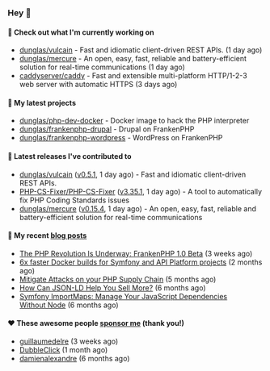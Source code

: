 ### Hey 👋

#### 👷 Check out what I'm currently working on

- [dunglas/vulcain](https://github.com/dunglas/vulcain) - Fast and idiomatic client-driven REST APIs. (1 day ago)
- [dunglas/mercure](https://github.com/dunglas/mercure) - An open, easy, fast, reliable and battery-efficient solution for real-time communications (1 day ago)
- [caddyserver/caddy](https://github.com/caddyserver/caddy) - Fast and extensible multi-platform HTTP/1-2-3 web server with automatic HTTPS (3 days ago)

#### 🌱 My latest projects

- [dunglas/php-dev-docker](https://github.com/dunglas/php-dev-docker) - Docker image to hack the PHP interpreter
- [dunglas/frankenphp-drupal](https://github.com/dunglas/frankenphp-drupal) - Drupal on FrankenPHP
- [dunglas/frankenphp-wordpress](https://github.com/dunglas/frankenphp-wordpress) - WordPress on FrankenPHP

#### 🔭 Latest releases I've contributed to

- [dunglas/vulcain](https://github.com/dunglas/vulcain) ([v0.5.1](https://github.com/dunglas/vulcain/releases/tag/v0.5.1), 1 day ago) - Fast and idiomatic client-driven REST APIs.
- [PHP-CS-Fixer/PHP-CS-Fixer](https://github.com/PHP-CS-Fixer/PHP-CS-Fixer) ([v3.35.1](https://github.com/PHP-CS-Fixer/PHP-CS-Fixer/releases/tag/v3.35.1), 1 day ago) - A tool to automatically fix PHP Coding Standards issues
- [dunglas/mercure](https://github.com/dunglas/mercure) ([v0.15.4](https://github.com/dunglas/mercure/releases/tag/v0.15.4), 1 day ago) - An open, easy, fast, reliable and battery-efficient solution for real-time communications

#### 📜 My recent [blog posts](https://dunglas.fr)

- [The PHP Revolution Is Underway: FrankenPHP 1.0 Beta](https://dunglas.dev/2023/09/the-php-revolution-is-underway-frankenphp-1-0-beta/) (3 weeks ago)
- [6x faster Docker builds for Symfony and API Platform projects](https://dunglas.dev/2023/08/6x-faster-docker-builds-for-symfony-and-api-platform-projects/) (2 months ago)
- [Mitigate Attacks on your PHP Supply Chain](https://dunglas.dev/2023/05/mitigate-attacks-on-your-php-supply-chain/) (5 months ago)
- [How Can JSON-LD Help You Sell More?](https://dunglas.dev/2023/04/how-can-json-ld-help-you-sell-more/) (6 months ago)
- [Symfony ImportMaps: Manage Your JavaScript Dependencies Without Node](https://dunglas.dev/2023/03/symfony-importmaps-manage-your-javascript-dependencies-without-node/) (6 months ago)

#### ❤️ These awesome people [sponsor me](https://github.com/sponsors/dunglas) (thank you!)

- [guillaumedelre](https://github.com/guillaumedelre) (3 weeks ago)
- [DubbleClick](https://github.com/DubbleClick) (1 month ago)
- [damienalexandre](https://github.com/damienalexandre) (6 months ago)
